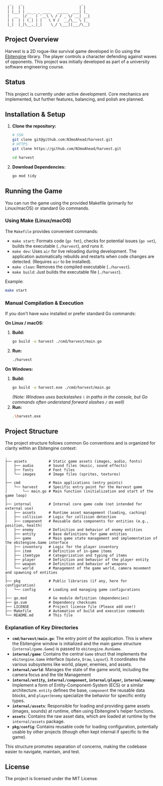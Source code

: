 ```ascii
  _    _                           _
 | |  | |                         | |
 | |__| | __ _ _ ____   _____  ___| |_
 |  __  |/ _` | '__\ \ / / _ \/ __| __|
 | |  | | (_| | |   \ V /  __/\__ \ |_
 |_|  |_|\__,_|_|    \_/ \___||___/\__|
```

## Project Overview

Harvest is a 2D rogue-like survival game developed in Go using the [Ebitengine](https://ebitengine.org/) library. The player controls a character defending against waves of opponents. This project was initially developed as part of a university software engineering course.

## Status

This project is currently under active development. Core mechanics are implemented, but further features, balancing, and polish are planned.

## Installation & Setup

1.  **Clone the repository:**
    ```bash
    # SSH
    git clone git@github.com:N3moAhead/harvest.git
    # HTTPS
    git clone https://github.com/N3moAhead/harvest.git

    cd harvest
    ```

2.  **Download Dependencies:**
    ```bash
    go mod tidy
    ```

## Running the Game

You can run the game using the provided Makefile (primarily for Linux/macOS) or standard Go commands.

### Using Make (Linux/macOS)

The `Makefile` provides convenient commands:

*   `make start`: Formats code (`go fmt`), checks for potential issues (`go vet`), builds the executable (`./harvest`), and runs it.
*   `make dev`: Uses `air` for live reloading during development. The application automatically rebuilds and restarts when code changes are detected. (Requires `air` to be installed).
*   `make clean`: Removes the compiled executable (`./harvest`).
*   `make build`: Just builds the executable file (`./harvest`).

Example:
```bash
make start
```

### Manual Compilation & Execution

If you don't have `make` installed or prefer standard Go commands:

**On Linux / macOS:**

1.  **Build:**
    ```bash
    go build -o harvest ./cmd/harvest/main.go
    ```
2.  **Run:**
    ```bash
    ./harvest
    ```

**On Windows:**

1.  **Build:**
    ```bash
    go build -o harvest.exe ./cmd/harvest/main.go
    ```
    *(Note: Windows uses backslashes `\` in paths in the console, but Go commands often understand forward slashes `/` as well)*
2.  **Run:**
    ```bash
    .\harvest.exe
    ```

## Project Structure

The project structure follows common Go conventions and is organized for clarity within an Ebitengine context:

```
.
├── assets          # Static game assets (images, audio, fonts)
│   ├── audio       # Sound files (music, sound effects)
│   ├── fonts       # Font files
│   └── images      # Image files (sprites, textures)
│
├── cmd             # Main applications (entry points)
│   └── harvest     # Specific entry point for the Harvest game
│       └── main.go # Main function (initialization and start of the game loop)
│
├── internal        # Internal core game code (not intended for external use)
│   ├── assets      # Runtime asset management (loading, caching)
│   ├── collision   # Logic for collision detection
│   ├── component   # Reusable data components for entities (e.g., position, health)
│   ├── enemy       # Definition and behavior of enemy entities
│   ├── entity      # Base definitions for game entities
│   ├── game        # Main game state management and implementation of the ebitengine.Game interface
│   ├── inventory   # Logic for the player inventory
│   ├── item        # Definition of in-game items
│   ├── itemtype    # Categorization and typing of items
│   ├── player      # Definition and behavior of the player entity
│   ├── weapon      # Definition and behavior of weapons
│   └── world       # Management of the game world, camera movement and spawning of entities
│
├── pkg             # Public libraries (if any, here for configuration)
│   └── config      # Loading and managing game configurations
│
├── go.mod          # Go module definition (dependencies)
├── go.sum          # Dependency checksums
├── LICENSE         # Project license file (Please add one!)
├── Makefile        # Automation of build and execution commands
└── README.md       # This file
```

### Explanation of Key Directories

*   **`cmd/harvest/main.go`**: The entry point of the application. This is where the Ebitengine window is initialized and the main game structure (`internal/game.Game`) is passed to `ebitengine.RunGame`.
*   **`internal/game`**: Contains the central `Game` struct that implements the `ebitengine.Game` interface (`Update`, `Draw`, `Layout`). It coordinates the various subsystems like world, player, enemies, and assets.
*   **`internal/world`**: Manages the state of the game world, including the camera focus and the tile Management
*   **`internal/entity`, `internal/component`, `internal/player`, `internal/enemy`**: Implement a form of Entity-Component-System (ECS) or a similar architecture. `entity` defines the base, `component` the reusable data blocks, and `player`/`enemy` specialize the behavior for specific entity types.
*   **`internal/assets`**: Responsible for loading and providing game assets (images, sounds) at runtime, often using Ebitengine's helper functions.
*   **`assets`**: Contains the raw asset data, which are loaded at runtime by the `internal/assets` package.
*   **`pkg/config`**: Contains reusable code for loading configuration, potentially usable by other projects (though often kept internal if specific to the game).

This structure promotes separation of concerns, making the codebase easier to navigate, maintain, and test.

## License

The project is licensed under the MIT License.

